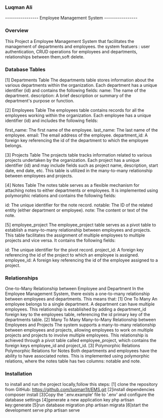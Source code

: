 ### Luqman Ali ###
----------------- Employee Management System -----------------

### Overview ###
This Project a Employee Management System that facilitates the
management of departments and employees.
the system featuers : user authentication, CRUD operations for employees and departments,
relationships between them,soft delete.

### Database Tables ###
[1] Departments Table
The departments table stores information about the various departments within the organization. Each department has a unique identifier (id) and contains the following fields:
name: The name of the department.
description: A brief description or summary of the department's purpose or function.

[2] Employees Table
The employees table contains records for all the employees working within the organization. Each employee has a unique identifier (id) and includes the following fields:

first_name: The first name of the employee.
last_name: The last name of the employee.
email: The email address of the employee.
department_id: A foreign key referencing the id of the department to which the employee belongs.


[3] Projects Table
The projects table tracks information related to various projects undertaken by the organization. Each project has a unique identifier (id) and may include fields such as project name, description, start date, end date, etc. This table is utilized in the many-to-many relationship between employees and projects.

[4] Notes Table
The notes table serves as a flexible mechanism for attaching notes to either departments or employees. It is implemented using polymorphic relations and contains the following fields:

id: The unique identifier for the note record.
notable: The ID of the related entity (either department or employee).
note: The content or text of the note.

[5] employee_project
The employee_project table serves as a pivot table to establish a many-to-many relationship between employees and projects. This table facilitates the assignment of multiple employees to multiple projects and vice versa. It contains the following fields:

id: The unique identifier for the pivot record.
project_id: A foreign key referencing the id of the project to which an employee is assigned.
employee_id: A foreign key referencing the id of the employee assigned to a project.

### Relationships ###
One-to-Many Relationship between Employee and Department
In the Employee Management System, there exists a one-to-many relationship between employees and departments. This means that:
[1] One To Many
An employee belongs to a single department.
A department can have multiple employees.
This relationship is established by adding a department_id foreign key to the employees table, referencing the id primary key of the departments table.
[2] Many To Many
Many-to-Many Relationship between Employees and Projects
The system supports a many-to-many relationship between employees and projects, allowing employees to work on multiple projects and projects to involve multiple employees. This relationship is achieved through a pivot table called employee_project, which contains the foreign keys employee_id and project_id.
[3] Polymorphic Relations
Polymorphic Relations for Notes
Both departments and employees have the ability to have associated notes. This is implemented using polymorphic relations, where the notes table has two columns: notable and note.



### Installation ###
to install and run the project locally,follow this steps:
[1] clone the repository from GitHub:
https://github.com/luqman1it/EMS.git
[2]install dependencies
composer install
[3]Copy the '.env.example' file to '.env' and configure the database settings
[4]generate a new application key
php artisan key:generate
[5]run database migration
php artisan migrata
[6]start the development serve
php artisan serve